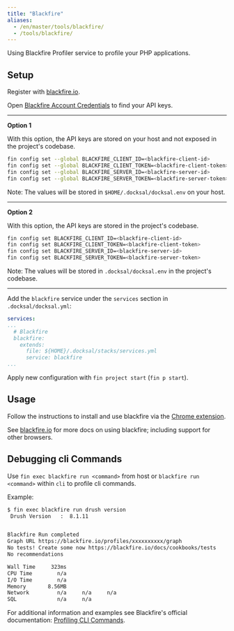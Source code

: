 ```yaml
---
title: "Blackfire"
aliases:
  - /en/master/tools/blackfire/
  - /tools/blackfire/
---
```



Using Blackfire Profiler service to profile your PHP applications.


## Setup

Register with [blackfire.io](https://blackfire.io/signup).

Open [Blackfire Account Credentials](https://blackfire.io/my/settings/credentials) to find your API keys.

---

**Option 1**

With this option, the API keys are stored on your host and not exposed in the project's codebase.

```bash
fin config set --global BLACKFIRE_CLIENT_ID=<blackfire-client-id>
fin config set --global BLACKFIRE_CLIENT_TOKEN=<blackfire-client-token>
fin config set --global BLACKFIRE_SERVER_ID=<blackfire-server-id>
fin config set --global BLACKFIRE_SERVER_TOKEN=<blackfire-server-token>
```

Note: The values will be stored in `$HOME/.docksal/docksal.env` on your host.

---

**Option 2**

With this option, the API keys are stored in the project's codebase. 

```bash
fin config set BLACKFIRE_CLIENT_ID=<blackfire-client-id>
fin config set BLACKFIRE_CLIENT_TOKEN=<blackfire-client-token>
fin config set BLACKFIRE_SERVER_ID=<blackfire-server-id>
fin config set BLACKFIRE_SERVER_TOKEN=<blackfire-server-token>
```

Note: The values will be stored in `.docksal/docksal.env` in the project's codebase.

---

Add the `blackfire` service under the `services` section in `.docksal/docksal.yml`:

```yaml
services:
...
  # Blackfire
  blackfire:
    extends:
      file: ${HOME}/.docksal/stacks/services.yml
      service: blackfire
...
```

Apply new configuration with `fin project start` (`fin p start`).


## Usage

Follow the instructions to install and use blackfire via the [Chrome extension](https://blackfire.io/docs/integrations/chrome).

See [blackfire.io](https://blackfire.io/docs/introduction) for more docs on using blackfire; including support for other browsers.


## Debugging cli Commands

Use `fin exec blackfire run <command>` from host or `blackfire run <command>` within `cli` to profile cli commands.

Example:

```bash
$ fin exec blackfire run drush version
 Drush Version   :  8.1.11 


Blackfire Run completed
Graph URL https://blackfire.io/profiles/xxxxxxxxxx/graph
No tests! Create some now https://blackfire.io/docs/cookbooks/tests
No recommendations

Wall Time     323ms
CPU Time        n/a
I/O Time        n/a
Memory       8.56MB
Network         n/a     n/a     n/a
SQL             n/a     n/a
```
 
For additional information and examples see Blackfire's official documentation: [Profiling CLI Commands](https://blackfire.io/docs/cookbooks/profiling-cli).
